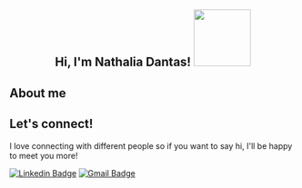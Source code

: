 <!-- <div align="center">
<img src="https://i.giphy.com/media/v1.Y2lkPTc5MGI3NjExZmN1OWh4OHR4Y3A2MDNiZ3Rua3Vyd2R1eXdsMXRiNzg2a3Z3b2w2YyZlcD12MV9pbnRlcm5hbF9naWZfYnlfaWQmY3Q9Zw/du3J3cXyzhj75IOgvA/giphy.gif" alt="GitHub Logo" width="150" height="150" />
</div> -->

<div align="center">
<h2> Hi, I'm Nathalia Dantas! <img src="https://i.giphy.com/media/v1.Y2lkPTc5MGI3NjExY2l2ZDJza3p3cHpjOHBxenU5ZTB2Njk2MnRzN2Y4M2I2MG1uaWE4NCZlcD12MV9pbnRlcm5hbF9naWZfYnlfaWQmY3Q9Zw/bcKmIWkUMCjVm/giphy.gif" width="100"></h2>
</div>

## About me


 

## Let's connect!

I love connecting with different people so if you want to say hi, I'll be happy to meet you more! 

[![Linkedin Badge](https://img.shields.io/badge/-nathaliadantasv-blue?style=flat-square&logo=Linkedin&logoColor=white&link=https://www.linkedin.com/in/nathalia-dantas-viana/)](https://www.linkedin.com/in/nathalia-dantas-viana/) [![Gmail Badge](https://img.shields.io/badge/-nathaliadantasv@gmail.com-c14438?style=flat-square&logo=Gmail&logoColor=white&link=mailto:nathaliadantasv@gmail.com)](mailto:nathaliadantasv@gmail.com)

